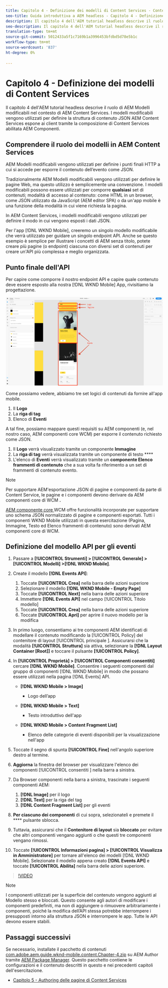 ```yaml
---
title: Capitolo 4 - Definizione dei modelli di Content Services - Content Services
seo-title: Guida introduttiva a AEM headless - Capitolo 4 - Definizione dei modelli di Content Services
description: Il capitolo 4 dell'AEM tutorial headless descrive il ruolo di AEM Modelli modificabili nel contesto di AEM Content Services. I modelli modificabili vengono utilizzati per definire la struttura di contenuto JSON AEM Content Services verrà in ultima istanza esposta.
seo-description: Il capitolo 4 dell'AEM tutorial headless descrive il ruolo di AEM Modelli modificabili nel contesto di AEM Content Services. I modelli modificabili vengono utilizzati per definire la struttura di contenuto JSON AEM Content Services verrà in ultima istanza esposta.
translation-type: tm+mt
source-git-commit: 5012433a5f1c7169b1a3996453bfdbd5d78e5b1c
workflow-type: tm+mt
source-wordcount: '837'
ht-degree: 0%

---
```



# Capitolo 4 - Definizione dei modelli di Content Services

Il capitolo 4 dell&#39;AEM tutorial headless descrive il ruolo di AEM Modelli modificabili nel contesto di AEM Content Services. I modelli modificabili vengono utilizzati per definire la struttura di contenuto JSON AEM Content Services espone ai client tramite la composizione di Content Services abilitata AEM Componenti.

## Comprendere il ruolo dei modelli in AEM Content Services

AEM Modelli modificabili vengono utilizzati per definire i punti finali HTTP a cui si accede per esporre il contenuto dell’evento come JSON.

Tradizionalmente AEM Modelli modificabili vengono utilizzati per definire le pagine Web, ma questo utilizzo è semplicemente una convenzione. I modelli modificabili possono essere utilizzati per comporre **qualsiasi** set di contenuti; modalità di accesso al contenuto: come HTML in un browser, come JSON utilizzato da JavaScript (AEM editor SPA) o da un&#39;app mobile è una funzione della modalità in cui viene richiesta la pagina.

In AEM Content Services, i modelli modificabili vengono utilizzati per definire il modo in cui vengono esposti i dati JSON.

Per l&#39;app [!DNL WKND Mobile], creeremo un singolo modello modificabile che verrà utilizzato per guidare un singolo endpoint API. Anche se questo esempio è semplice per illustrare i concetti di AEM senza titolo, potete creare più pagine (o endpoint) ciascuna con diversi set di contenuti per creare un&#39;API più complessa e meglio organizzata.

## Punto finale dell&#39;API

Per capire come comporre il nostro endpoint API e capire quale contenuto deve essere esposto alla nostra [!DNL WKND Mobile] App, rivisitiamo la progettazione.

![Decomposizione pagina API eventi](./assets/chapter-4/design-to-component-mapping.png)

Come possiamo vedere, abbiamo tre set logici di contenuti da fornire all&#39;app mobile.

1. Il **Logo**
2. La **riga di tag**
3. Elenco di **Eventi**

A tal fine, possiamo mappare questi requisiti su AEM componenti (e, nel nostro caso, AEM componenti core WCM) per esporre il contenuto richiesto come JSON.

1. Il **Logo** verrà visualizzato tramite un componente **Immagine**
2. La **riga di tag** verrà visualizzata tramite un componente di testo ****
3. L&#39;elenco di **Eventi** verrà visualizzato tramite un **componente Elenco frammenti di contenuto** che a sua volta fa riferimento a un set di frammenti di contenuto evento.

>[!NOTE]
>
>Per supportare AEM&#39;esportazione JSON di pagine e componenti da parte di Content Service, le pagine e i componenti devono derivare da AEM componenti core di WCM **.**
>
>[AEM componente core ](https://github.com/Adobe-Marketing-Cloud/aem-core-wcm-components) WCM offre funzionalità incorporate per supportare uno schema JSON normalizzato di pagine e componenti esportati. Tutti i componenti WKND Mobile utilizzati in questa esercitazione (Pagina, Immagine, Testo ed Elenco frammenti di contenuto) sono derivati AEM componenti core di WCM.

## Definizione del modello API per gli eventi

1. Passare a **[!UICONTROL Strumenti] > [!UICONTROL Generale] > [!UICONTROL Modelli] >[!DNL WKND Mobile]**.

1. Create il modello **[!DNL Events API]**:

   1. Toccate **[!UICONTROL Crea]** nella barra delle azioni superiore
   1. Selezionare il modello **[!DNL WKND Mobile - Empty Page]**
   1. Toccate **[!UICONTROL Next]** nella barra delle azioni superiore
   1. Immettere **[!DNL Events API]** nel campo [!UICONTROL Titolo modello]
   1. Toccate **[!UICONTROL Crea]** nella barra delle azioni superiore
   1. Toccate **[!UICONTROL Apri]** per aprire il nuovo modello per la modifica

1. In primo luogo, consentiamo ai tre componenti AEM identificati di modellare il contenuto modificando la [!UICONTROL Policy] del contenitore di layout [!UICONTROL principale ]. Assicurarsi che la modalità **[!UICONTROL Struttura]** sia attiva, selezionare la **[!DNL Layout Container \[Root\]]** e toccare il pulsante **[!UICONTROL Policy]**.
1. In **[!UICONTROL Proprietà] > [!UICONTROL Componenti consentiti]** cercare **[!DNL WKND Mobile]**. Consentire i seguenti componenti dal gruppo di componenti [!DNL WKND Mobile] in modo che possano essere utilizzati nella pagina [!DNL Events] API.

   * **[!DNL WKND Mobile > Image]**

      * Logo dell’app
   * **[!DNL WKND Mobile > Text]**

      * Testo introduttivo dell&#39;app
   * **[!DNL WKND Mobile > Content Fragment List]**

      * Elenco delle categorie di eventi disponibili per la visualizzazione nell&#39;app



1. Toccate il segno di spunta **[!UICONTROL Fine]** nell&#39;angolo superiore destro al termine.
1. **Aggiorna** la finestra del browser per visualizzare l&#39;elenco dei componenti  [!UICONTROL consentiti ] nella barra a sinistra.
1. Da Browser componenti nella barra a sinistra, trascinate i seguenti componenti AEM:
   1. **[!DNL Image]** per il logo
   2. **[!DNL Text]** per la riga del tag
   3. **[!DNL Content Fragment List]** per gli eventi
1. **Per ciascuno dei componenti** di cui sopra, selezionateli e premete il  **** pulsante sblocca.
1. Tuttavia, assicurarsi che il **Contenitore di layout** sia **bloccato** per evitare che altri componenti vengano aggiunti o che questi tre componenti vengano rimossi.
1. Toccate **[!UICONTROL Informazioni pagina] > [!UICONTROL Visualizza in Amministratore]** per tornare all&#39;elenco dei modelli [!DNL WKND Mobile]. Selezionate il modello appena creato **[!DNL Events API]** e toccate **[!UICONTROL Abilita]** nella barra delle azioni superiore.

>[!VIDEO](https://video.tv.adobe.com/v/28342/?quality=12&learn=on)

>[!NOTE]
>
> I componenti utilizzati per la superficie del contenuto vengono aggiunti al Modello stesso e bloccati. Questo consente agli autori di modificare i componenti predefiniti, ma non di aggiungere o rimuovere arbitrariamente i componenti, poiché la modifica dell’API stessa potrebbe interrompere i presupposti intorno alla struttura JSON e interrompere le app. Tutte le API devono essere stabili.

## Passaggi successivi

Se necessario, installate il pacchetto di contenuti [com.adobe.aem.guide.wknd-mobile.content.Chapter-4.zip](https://github.com/adobe/aem-guides-wknd-mobile/releases/latest) su AEM Author tramite [AEM Package Manager](http://localhost:4502/crx/packmgr/index.jsp). Questo pacchetto contiene le configurazioni e il contenuto descritti in questo e nei precedenti capitoli dell&#39;esercitazione.

* [Capitolo 5 - Authoring delle pagine di Content Services](./chapter-5.md)
